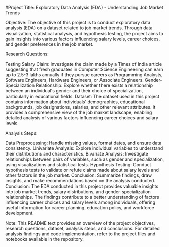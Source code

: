 #Project Title: Exploratory Data Analysis (EDA) - Understanding Job Market Trends

Objective:
The objective of this project is to conduct exploratory data analysis (EDA) on a dataset related to job market trends. Through data visualization, statistical analysis, and hypothesis testing, the project aims to gain insights into various factors influencing salary levels, career choices, and gender preferences in the job market.

Research Questions:

Testing Salary Claim: Investigate the claim made by a Times of India article suggesting that fresh graduates in Computer Science Engineering can earn up to 2.5-3 lakhs annually if they pursue careers as Programming Analysts, Software Engineers, Hardware Engineers, or Associate Engineers.
Gender-Specialization Relationship: Explore whether there exists a relationship between an individual's gender and their choice of specialization, particularly in educational fields.
Dataset:
The dataset used in this project contains information about individuals' demographics, educational backgrounds, job designations, salaries, and other relevant attributes. It provides a comprehensive view of the job market landscape, enabling detailed analysis of various factors influencing career choices and salary levels.

Analysis Steps:

Data Preprocessing: Handle missing values, format dates, and ensure data consistency.
Univariate Analysis: Explore individual variables to understand their distributions and characteristics.
Bivariate Analysis: Investigate relationships between pairs of variables, such as gender and specialization, using visualizations and statistical tests.
Hypothesis Testing: Conduct hypothesis tests to validate or refute claims made about salary levels and other factors in the job market.
Conclusion: Summarize findings, draw insights, and make recommendations based on the analysis conducted.
Conclusion:
The EDA conducted in this project provides valuable insights into job market trends, salary distributions, and gender-specialization relationships. The findings contribute to a better understanding of factors influencing career choices and salary levels among individuals, offering useful information for career planning, education policy, and workforce development.

Note:
This README text provides an overview of the project objectives, research questions, dataset, analysis steps, and conclusions. For detailed analysis findings and code implementation, refer to the project files and notebooks available in the repository.
